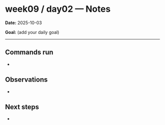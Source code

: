 ﻿# week09 / day02 — Notes

**Date:** 2025-10-03

**Goal:** (add your daily goal)

---
## Commands run
- 

## Observations
- 

## Next steps
- 
